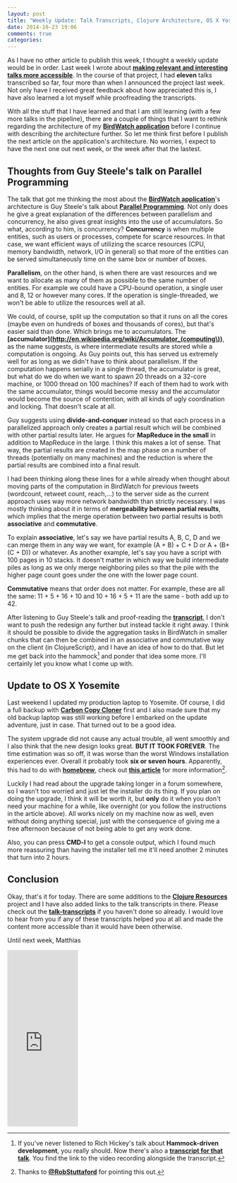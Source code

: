 ```yaml
---
layout: post
title: "Weekly Update: Talk Transcripts, Clojure Architecture, OS X Yosemite"
date: 2014-10-23 19:06
comments: true
categories: 
---
```

As I have no other article to publish this week, I thought a weekly update would be in order. Last week I wrote about **[making relevant and interesting talks more accessible](http://matthiasnehlsen.com/blog/2014/10/15/talk-transcripts/)**. In the course of that project, I had **eleven** talks transcribed so far, four more than when I announced the project last week. Not only have I received great feedback about how appreciated this is, I have also learned a lot myself while proofreading the transcripts.

<!-- more -->

With all the stuff that I have learned and that I am still learning (with a few more talks in the pipeline), there are a couple of things that I want to rethink regarding the architecture of my **[BirdWatch application](https://github.com/matthiasn/BirdWatch)** before I continue with describing the architecture further. So let me think first before I publish the next article on the application's architecture. No worries, I expect to have the next one out next week, or the week after that the lastest.

## Thoughts from Guy Steele's talk on Parallel Programming

The talk that got me thinking the most about the **[BirdWatch application](https://github.com/matthiasn/BirdWatch)**'s architecture is Guy Steele's talk about **[Parallel Programming](https://github.com/matthiasn/talk-transcripts/blob/master/Steele_Guy/ParallelProg.md)**. Not only does he give a great explanation of the differences between parallelism and concurrency, he also gives great insights into the use of accumulators. So what, according to him, is concurrency? **Concurrency** is when multiple entities, such as users or processes, compete for scarce resources. In that case, we want efficient ways of utilizing the scarce resources (CPU, memory bandwidth, network, I/O in general) so that more of the entities can be served simultaneously time on the same box or number of boxes.

**Parallelism**, on the other hand, is when there are vast resources and we want to allocate as many of them as possible to the same number of entities. For example we could have a CPU-bound operation, a single user and 8, 12 or however many cores. If the operation is single-threaded, we won't be able to utilize the resources well at all.

We could, of course, split up the computation so that it runs on all the cores (maybe even on hundreds of boxes and thousands of cores), but that's easier said than done. Which brings me to accumulators. The **[accumulator](http://en.wikipedia.org/wiki/Accumulator_(computing\))**, as the name suggests, is where intermediate results are stored while a computation is ongoing. As Guy points out, this has served us extremely well for as long as we didn't have to think about parallelism. If the computation happens serially in a single thread, the accumulator is great, but what do we do when we want to spawn 20 threads on a 32-core machine, or 1000 thread on 100 machines? If each of them had to work with the same accumulator, things would become messy and the accumulator would become the source of contention, with all kinds of ugly coordination and locking. That doesn't scale at all.

Guy suggests using **divide-and-conquer** instead so that each process in a parallelized approach only creates a partial result which will be combined with other partial results later. He argues for **MapReduce in the small** in addition to MapReduce in the large. I think this makes a lot of sense. That way, the partial results are created in the map phase on a number of threads (potentially on many machines) and the reduction is where the partial results are combined into a final result.

I had been thinking along these lines for a while already when thought about moving parts of the computation in BirdWatch for previous tweets (wordcount, retweet count, reach,...) to the server side as the current approach uses way more network bandwidth than strictly necessary. I was mostly thinking about it in terms of **mergeability between partial results**, which implies that the merge operation between two partial results is both **associative** and **commutative**. 

To explain **associative**, let's say we have partial results A, B, C, D and we can merge them in any way we want, for example (A + B) + C + D or A + (B+ (C + D)) or whatever. As another example, let's say you have a script with 100 pages in 10 stacks. It doesn't matter in which way we build intermediate piles as long as we only merge neighboring piles so that the pile with the higher page count goes under the one with the lower page count. 

**Commutative** means that order does not matter. For example, these are all the same: 11 + 5 + 16 + 10 and 10 + 16 + 5 + 11 are the same - both add up to 42.

After listening to Guy Steele's talk and proof-reading the **[transcript](https://github.com/matthiasn/talk-transcripts/blob/master/Steele_Guy/ParallelProg.md)**, I don't want to push the redesign any further but instead tackle it right away. I think it should be possible to divide the aggregation tasks in BirdWatch in smaller chunks that can then be combined in an associative and commutative way on the client (in ClojureScript), and I have an idea of how to do that. But let me get back into the hammock[^1] and ponder that idea some more. I'll certainly let you know what I come up with.

## Update to OS X Yosemite
Last weekend I updated my production laptop to Yosemite. Of course, I did a full backup with **[Carbon Copy Cloner](http://bombich.com)** first and I also made sure that my old backup laptop was still working before I embarked on the update adventure, just in case. That turned out to be a good idea.

The system upgrade did not cause any actual trouble, all went smoothly and I also think that the new design looks great. **BUT IT TOOK FOREVER**. The time estimation was so off, it was worse than the worst Windows installation experiences ever. Overall it probably took **six or seven hours**. Apparently, this had to do with **[homebrew](http://brew.sh)**, check out **[this article](http://blog.pythonaro.com/2014/10/read-this-before-you-upgrade-to-osx.html)** for more information[^2].

Luckily I had read about the upgrade taking longer in a forum somewhere, so I wasn't too worried and just let the installer do its thing. If you plan on doing the upgrade, I think it will be worth it, but **only** do it when you don't need your machine for a while, like overnight (or you follow the instructions in the article above). All works nicely on my machine now as well, even without doing anything special, just with the consequence of giving me a free afternoon because of not being able to get any work done.

Also, you can press **CMD-l** to get a console output, which I found much more reassuring than having the installer tell me it'll need another 2 minutes that turn into 2 hours.

## Conclusion
Okay, that's it for today. There are some additions to the **[Clojure Resources](https://github.com/matthiasn/Clojure-Resources)** project and I have also added links to the talk transcripts in there. Please check out the **[talk-transcripts](https://github.com/matthiasn/talk-transcripts)** if you haven't done so already. I would love to hear from you if any of these transcripts helped you at all and made the content more accessible than it would have been otherwise.

Until next week,
Matthias

<iframe width="160" height="400" src="https://leanpub.com/building-a-system-in-clojure/embed" frameborder="0" allowtransparency="true"></iframe>

[^1]: If you've never listened to Rich Hickey's talk about **Hammock-driven development**, you really should. Now there's also a **[transcript for that talk](https://github.com/matthiasn/talk-transcripts/blob/master/Hickey_Rich/HammockDrivenDev.md)**. You find the link to the video recording alongside the transcript.
[^2]: Thanks to **[@RobStuttaford](https://twitter.com/RobStuttaford)** for pointing this out.